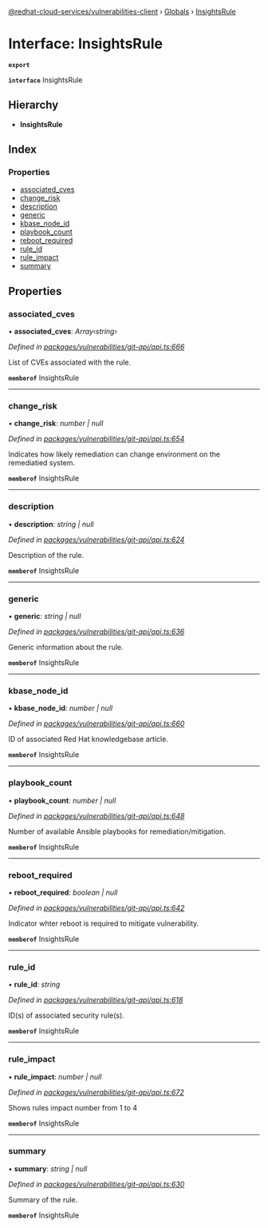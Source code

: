 [@redhat-cloud-services/vulnerabilities-client](../README.md) › [Globals](../globals.md) › [InsightsRule](insightsrule.md)

# Interface: InsightsRule

**`export`** 

**`interface`** InsightsRule

## Hierarchy

* **InsightsRule**

## Index

### Properties

* [associated_cves](insightsrule.md#associated_cves)
* [change_risk](insightsrule.md#change_risk)
* [description](insightsrule.md#description)
* [generic](insightsrule.md#generic)
* [kbase_node_id](insightsrule.md#kbase_node_id)
* [playbook_count](insightsrule.md#playbook_count)
* [reboot_required](insightsrule.md#reboot_required)
* [rule_id](insightsrule.md#rule_id)
* [rule_impact](insightsrule.md#rule_impact)
* [summary](insightsrule.md#summary)

## Properties

###  associated_cves

• **associated_cves**: *Array‹string›*

*Defined in [packages/vulnerabilities/git-api/api.ts:666](https://github.com/RedHatInsights/javascript-clients/blob/master/packages/vulnerabilities/git-api/api.ts#L666)*

List of CVEs associated with the rule.

**`memberof`** InsightsRule

___

###  change_risk

• **change_risk**: *number | null*

*Defined in [packages/vulnerabilities/git-api/api.ts:654](https://github.com/RedHatInsights/javascript-clients/blob/master/packages/vulnerabilities/git-api/api.ts#L654)*

Indicates how likely remediation can change environment on the remediatied system.

**`memberof`** InsightsRule

___

###  description

• **description**: *string | null*

*Defined in [packages/vulnerabilities/git-api/api.ts:624](https://github.com/RedHatInsights/javascript-clients/blob/master/packages/vulnerabilities/git-api/api.ts#L624)*

Description of the rule.

**`memberof`** InsightsRule

___

###  generic

• **generic**: *string | null*

*Defined in [packages/vulnerabilities/git-api/api.ts:636](https://github.com/RedHatInsights/javascript-clients/blob/master/packages/vulnerabilities/git-api/api.ts#L636)*

Generic information about the rule.

**`memberof`** InsightsRule

___

###  kbase_node_id

• **kbase_node_id**: *number | null*

*Defined in [packages/vulnerabilities/git-api/api.ts:660](https://github.com/RedHatInsights/javascript-clients/blob/master/packages/vulnerabilities/git-api/api.ts#L660)*

ID of associated Red Hat knowledgebase article.

**`memberof`** InsightsRule

___

###  playbook_count

• **playbook_count**: *number | null*

*Defined in [packages/vulnerabilities/git-api/api.ts:648](https://github.com/RedHatInsights/javascript-clients/blob/master/packages/vulnerabilities/git-api/api.ts#L648)*

Number of available Ansible playbooks for remediation/mitigation.

**`memberof`** InsightsRule

___

###  reboot_required

• **reboot_required**: *boolean | null*

*Defined in [packages/vulnerabilities/git-api/api.ts:642](https://github.com/RedHatInsights/javascript-clients/blob/master/packages/vulnerabilities/git-api/api.ts#L642)*

Indicator whter reboot is required to mitigate vulnerability.

**`memberof`** InsightsRule

___

###  rule_id

• **rule_id**: *string*

*Defined in [packages/vulnerabilities/git-api/api.ts:618](https://github.com/RedHatInsights/javascript-clients/blob/master/packages/vulnerabilities/git-api/api.ts#L618)*

ID(s) of associated security rule(s).

**`memberof`** InsightsRule

___

###  rule_impact

• **rule_impact**: *number | null*

*Defined in [packages/vulnerabilities/git-api/api.ts:672](https://github.com/RedHatInsights/javascript-clients/blob/master/packages/vulnerabilities/git-api/api.ts#L672)*

Shows rules impact number from 1 to 4

**`memberof`** InsightsRule

___

###  summary

• **summary**: *string | null*

*Defined in [packages/vulnerabilities/git-api/api.ts:630](https://github.com/RedHatInsights/javascript-clients/blob/master/packages/vulnerabilities/git-api/api.ts#L630)*

Summary of the rule.

**`memberof`** InsightsRule
